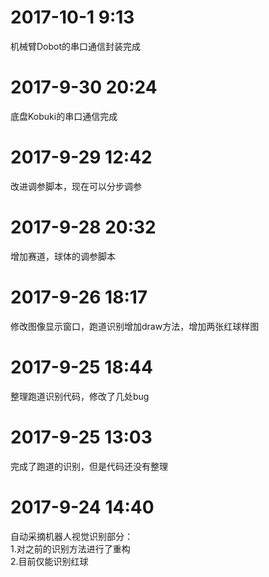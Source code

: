 <html>
<body>
<h1>2017-10-1 9:13</h1>
<p>机械臂Dobot的串口通信封装完成</p>
<h1>2017-9-30 20:24</h1>
<p>底盘Kobuki的串口通信完成</p>
<h1>2017-9-29 12:42</h1>
<p>改进调参脚本，现在可以分步调参</p>
<h1>2017-9-28 20:32</h1>
<p>增加赛道，球体的调参脚本</p>
<h1>2017-9-26 18:17</h1>
<p>修改图像显示窗口，跑道识别增加draw方法，增加两张红球样图</p>
<h1>2017-9-25 18:44</h1>
<p>整理跑道识别代码，修改了几处bug</p>
<h1>2017-9-25 13:03</h1>
<p>完成了跑道的识别，但是代码还没有整理</p>
<h1>2017-9-24 14:40</h1>
<p>
自动采摘机器人视觉识别部分：<br />
1.对之前的识别方法进行了重构<br />
2.目前仅能识别红球<br />
</p>
</body>
</html>